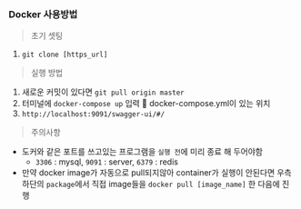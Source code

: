 ### Docker 사용방법 

> 초기 셋팅
  1. ``git clone [https_url] ``
>  실행 방법
  1. 새로운 커밋이 있다면 ``git pull origin master``
  2. 터미널에 ``docker-compose up`` 입력 📌 docker-compose.yml이 있는 위치
  3. ``http://localhost:9091/swagger-ui/#/``

      
>  주의사항
* 도커와 같은 포트를 쓰고있는 프로그램을 ``실행 전``에 미리 종료 해 두어야함
  * ``3306`` : mysql, ``9091`` : server, ``6379`` : redis
* 만약 docker image가 자동으로 pull되지않아 container가 실행이 안된다면 우측 하단의 ``package``에서 직접 image들을 ``docker pull [image_name]`` 한 다음에 진행